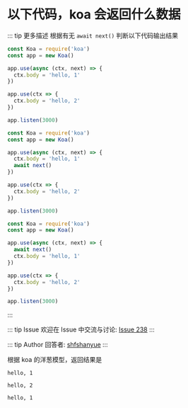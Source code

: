 # 以下代码，koa 会返回什么数据

::: tip 更多描述 
 根据有无 `await next()` 判断以下代码输出结果

``` js
const Koa = require('koa')
const app = new Koa()

app.use(async (ctx, next) => {
  ctx.body = 'hello, 1'
})

app.use(ctx => {
  ctx.body = 'hello, 2'
})

app.listen(3000)
```

``` js
const Koa = require('koa')
const app = new Koa()

app.use(async (ctx, next) => {
  ctx.body = 'hello, 1'
  await next()
})

app.use(ctx => {
  ctx.body = 'hello, 2'
})

app.listen(3000)
```

``` js
const Koa = require('koa')
const app = new Koa()

app.use(async (ctx, next) => {
  await next()
  ctx.body = 'hello, 1'
})

app.use(ctx => {
  ctx.body = 'hello, 2'
})

app.listen(3000)
``` 
::: 

::: tip Issue 
 欢迎在 Issue 中交流与讨论: [Issue 238](https://github.com/shfshanyue/Daily-Question/issues/238) 
:::

::: tip Author 
回答者: [shfshanyue](https://github.com/shfshanyue) 
:::

根据 koa 的洋葱模型，返回结果是

```
hello, 1

hello, 2

hello, 1
```